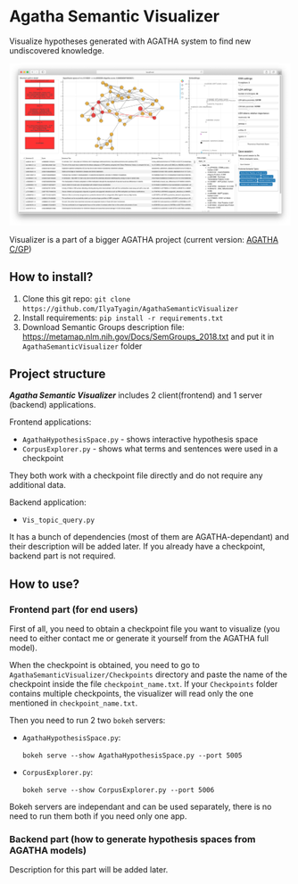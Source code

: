 # Agatha Semantic Visualizer

Visualize hypotheses generated with AGATHA system to find new undiscovered knowledge.

![Agatha Semantic Visualizer working window][main_screenshot]

[main_screenshot]: https://github.com/IlyaTyagin/AgathaSemanticVisualizer/blob/main/ASV_image.png "AgathaHypothesisSpace main window"

Visualizer is a part of a bigger AGATHA project (current version: [AGATHA C/GP](https://github.com/IlyaTyagin/AGATHA-C-GP))

## How to install?

1. Clone this git repo: `git clone https://github.com/IlyaTyagin/AgathaSemanticVisualizer`
2. Install requirements: `pip install -r requirements.txt`
3. Download Semantic Groups description file: https://metamap.nlm.nih.gov/Docs/SemGroups_2018.txt and put it in `AgathaSemanticVisualizer` folder

## Project structure

___Agatha Semantic Visualizer___ includes 2 client(frontend) and 1 server (backend) applications.

Frontend applications:

* `AgathaHypothesisSpace.py` - shows interactive hypothesis space
* `CorpusExplorer.py` - shows what terms and sentences were used in a checkpoint

They both work with a checkpoint file directly and do not require any additional data.

Backend application:

* `Vis_topic_query.py`

It has a bunch of dependencies (most of them are AGATHA-dependant) and their description will be added later.
If you already have a checkpoint, backend part is not required.

## How to use?

### Frontend part (for end users)

First of all, you need to obtain a checkpoint file you want to visualize (you need to either contact me or generate it yourself from the AGATHA full model).

When the checkpoint is obtained, you need to go to `AgathaSemanticVisualizer/Checkpoints` directory and paste the name of the checkpoint inside the file `checkpoint_name.txt`. If your `Checkpoints` folder contains multiple checkpoints, the visualizer will read only the one mentioned in `checkpoint_name.txt`.

Then you need to run 2 two `bokeh` servers:

* `AgathaHypothesisSpace.py`:

  ```bokeh serve --show AgathaHypothesisSpace.py --port 5005```
  
* `CorpusExplorer.py`:

  ```bokeh serve --show CorpusExplorer.py --port 5006```

Bokeh servers are independant and can be used separately, there is no need to run them both if you need only one app.

### Backend part (how to generate hypothesis spaces from AGATHA models)

Description for this part will be added later.
